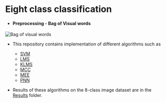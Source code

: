 # Eight class classification

- #### Preprocessing - Bag of Visual words
![Bag of visual words](https://github.com/Abhishekmamidi123/TML_Project/blob/master/BOW.jpg)

- This repository contains implementation of different algorithms such as
  - [SVM](https://github.com/Abhishekmamidi123/TML_Project/blob/master/1_Binary_SVM.py)
  - [LMS](https://github.com/Abhishekmamidi123/TML_Project/blob/master/2_LMS.py)
  - [KLMS](https://github.com/Abhishekmamidi123/TML_Project/blob/master/3_KLMS.py)
  - [MCC](https://github.com/Abhishekmamidi123/TML_Project/blob/master/4_MCC.py)
  - [MEE](https://github.com/Abhishekmamidi123/TML_Project/blob/master/5_MEE.py)
  - [PNN](https://github.com/Abhishekmamidi123/TML_Project/blob/master/6_PNN.py)
  
- Results of these algorithms on the 8-class image dataset are in the [Results](https://github.com/Abhishekmamidi123/TML_Project/tree/master/Results) folder.
